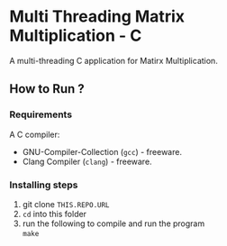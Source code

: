 # Multi Threading Matrix Multiplication - C

A multi-threading C application for Matirx Multiplication.

## How to Run ? 
### Requirements
A C compiler:

* GNU-Compiler-Collection (``gcc``) - freeware.
* Clang Compiler (``clang``) - freeware.
### Installing steps

1. git clone `` THIS.REPO.URL ``
2. `` cd `` into this folder
3. run the following to compile and run the program    
    `` make  ``

